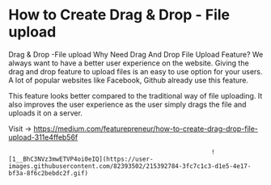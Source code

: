 # How to Create Drag & Drop - File upload

Drag & Drop -File upload
Why Need Drag And Drop File Upload Feature?
We always want to have a better user experience on the website. Giving the drag and drop feature to upload files is an easy to use option for your users. A lot of popular websites like Facebook, Github already use this feature.

This feature looks better compared to the traditional way of file uploading. It also improves the user experience as the user simply drags the file and uploads it on a server. 

Visit -> https://medium.com/featurepreneur/how-to-create-drag-drop-file-upload-311e4ffeb56f

                                                            ![1__BhC3NVz3mwETVP4oi0eIQ](https://user-images.githubusercontent.com/82393502/215392784-3fc7c1c3-d1e5-4e17-bf3a-8f6c2bebdc2f.gif)



